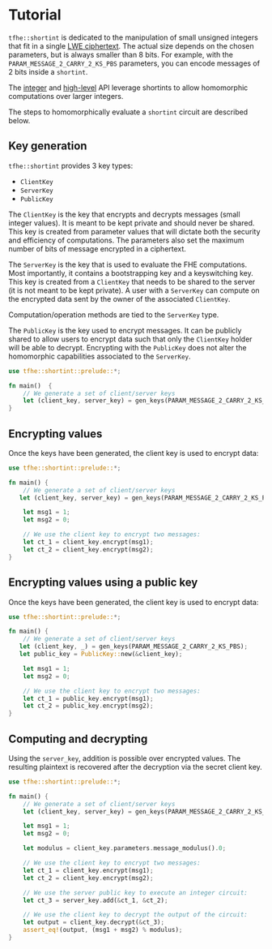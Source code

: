 # Tutorial

`tfhe::shortint` is dedicated to the manipulation of small unsigned integers that fit in a single [LWE ciphertext](../../../getting_started/security_and_cryptography.md#lwe-ciphertexts). The actual size depends on the chosen parameters, but is always smaller than 8 bits. For example, with the `PARAM_MESSAGE_2_CARRY_2_KS_PBS` parameters, you can encode messages of 2 bits inside a `shortint`.

The [integer](../integer/README.md) and [high-level](../quick_start.md#high-level-api) API leverage shortints to allow homomorphic computations over larger integers.

The steps to homomorphically evaluate a `shortint` circuit are described below.

## Key generation

`tfhe::shortint` provides 3 key types:

* `ClientKey`
* `ServerKey`
* `PublicKey`

The `ClientKey` is the key that encrypts and decrypts messages (small integer values). It is meant to be kept private and should never be shared. This key is created from parameter values that will dictate both the security and efficiency of computations. The parameters also set the maximum number of bits of message encrypted in a ciphertext.

The `ServerKey` is the key that is used to evaluate the FHE computations. Most importantly, it contains a bootstrapping key and a keyswitching key. This key is created from a `ClientKey` that needs to be shared to the server (it is not meant to be kept private). A user with a `ServerKey` can compute on the encrypted data sent by the owner of the associated `ClientKey`.

Computation/operation methods are tied to the `ServerKey` type.

The `PublicKey` is the key used to encrypt messages. It can be publicly shared to allow users to encrypt data such that only the `ClientKey` holder will be able to decrypt. Encrypting with the `PublicKey` does not alter the homomorphic capabilities associated to the `ServerKey`.

```rust
use tfhe::shortint::prelude::*;

fn main()  {
    // We generate a set of client/server keys
    let (client_key, server_key) = gen_keys(PARAM_MESSAGE_2_CARRY_2_KS_PBS);
}
```

## Encrypting values

Once the keys have been generated, the client key is used to encrypt data:

```rust
use tfhe::shortint::prelude::*;

fn main() {
    // We generate a set of client/server keys
   let (client_key, server_key) = gen_keys(PARAM_MESSAGE_2_CARRY_2_KS_PBS);

    let msg1 = 1;
    let msg2 = 0;

    // We use the client key to encrypt two messages:
    let ct_1 = client_key.encrypt(msg1);
    let ct_2 = client_key.encrypt(msg2);
}
```

## Encrypting values using a public key

Once the keys have been generated, the client key is used to encrypt data:

```rust
use tfhe::shortint::prelude::*;

fn main() {
    // We generate a set of client/server keys
   let (client_key, _) = gen_keys(PARAM_MESSAGE_2_CARRY_2_KS_PBS);
   let public_key = PublicKey::new(&client_key);

    let msg1 = 1;
    let msg2 = 0;

    // We use the client key to encrypt two messages:
    let ct_1 = public_key.encrypt(msg1);
    let ct_2 = public_key.encrypt(msg2);
}
```

## Computing and decrypting

Using the `server_key`, addition is possible over encrypted values. The resulting plaintext is recovered after the decryption via the secret client key.

```rust
use tfhe::shortint::prelude::*;

fn main() {
    // We generate a set of client/server keys
    let (client_key, server_key) = gen_keys(PARAM_MESSAGE_2_CARRY_2_KS_PBS);

    let msg1 = 1;
    let msg2 = 0;

    let modulus = client_key.parameters.message_modulus().0;

    // We use the client key to encrypt two messages:
    let ct_1 = client_key.encrypt(msg1);
    let ct_2 = client_key.encrypt(msg2);

    // We use the server public key to execute an integer circuit:
    let ct_3 = server_key.add(&ct_1, &ct_2);

    // We use the client key to decrypt the output of the circuit:
    let output = client_key.decrypt(&ct_3);
    assert_eq!(output, (msg1 + msg2) % modulus);
}
```
